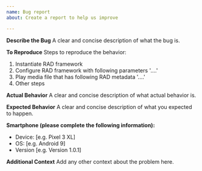 ```yaml
---
name: Bug report
about: Create a report to help us improve

---
```


**Describe the Bug**
A clear and concise description of what the bug is.

**To Reproduce**
Steps to reproduce the behavior:
1. Instantiate RAD framework
2. Configure RAD framework with following parameters '....'
3. Play media file that has following RAD metadata '....'
4. Other steps

**Actual Behavior**
A clear and concise description of what actual behavior is.

**Expected Behavior**
A clear and concise description of what you expected to happen.

**Smartphone (please complete the following information):**
 - Device: [e.g. Pixel 3 XL]
 - OS: [e.g. Android 9]
 - Version [e.g. Version 1.0.1]

**Additional Context**
Add any other context about the problem here.

